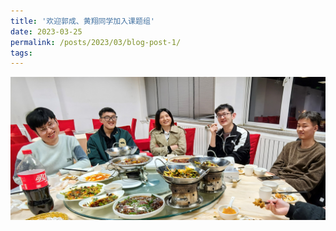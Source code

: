 ```yaml
---
title: '欢迎郭成、黄翔同学加入课题组'
date: 2023-03-25
permalink: /posts/2023/03/blog-post-1/
tags:
---
```


![欢迎郭成、黄翔加入课题组.jpg](/images/activity/欢迎郭成、黄翔加入课题组.jpg)